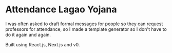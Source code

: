 # Attendance Lagao Yojana

I was often asked to draft formal messages for people so they can request professors for attendance, so I made a template generator so I don't have to do it again and again.

Built using React.js, Next.js and v0.
